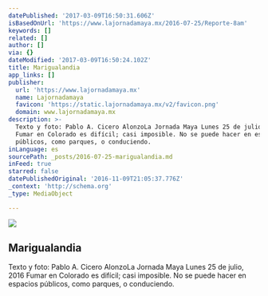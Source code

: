 ```yaml
---
datePublished: '2017-03-09T16:50:31.606Z'
isBasedOnUrl: 'https://www.lajornadamaya.mx/2016-07-25/Reporte-8am'
keywords: []
related: []
author: []
via: {}
dateModified: '2017-03-09T16:50:24.102Z'
title: Marigualandia
app_links: []
publisher:
  url: 'https://www.lajornadamaya.mx'
  name: Lajornadamaya
  favicon: 'https://static.lajornadamaya.mx/v2/favicon.png'
  domain: www.lajornadamaya.mx
description: >-
  Texto y foto: Pablo A. Cicero AlonzoLa Jornada Maya Lunes 25 de julio, 2016
  Fumar en Colorado es difícil; casi imposible. No se puede hacer en espacios
  públicos, como parques, o conduciendo.
inLanguage: es
sourcePath: _posts/2016-07-25-marigualandia.md
inFeed: true
starred: false
datePublishedOriginal: '2016-11-09T21:05:37.776Z'
_context: 'http://schema.org'
_type: MediaObject

---
```

<article style=""><img src="https://img.lajornadamaya.mx/32/ni46q4i886er_640-414-cover" /><h1>Marigualandia</h1><p>Texto y foto: Pablo A. Cicero AlonzoLa Jornada Maya Lunes 25 de julio, 2016 Fumar en Colorado es difícil; casi imposible. No se puede hacer en espacios públicos, como parques, o conduciendo.</p></article>